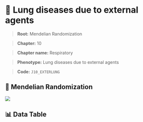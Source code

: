 # 🧪 Lung diseases due to external agents

> **Root:** Mendelian Randomization

> **Chapter:** 10  

> **Chapter name:** Respiratory

> **Phenotype:** Lung diseases due to external agents  

> **Code:** `J10_EXTERLUNG`

## 🧬 Mendelian Randomization  

<img src="/MR/Figures/Forward/J10_EXTERLUNG.png"/>

## 📊 Data Table

<CsvTableMRF src="/MR_Data/Forward/J10_EXTERLUNG.csv"/>

